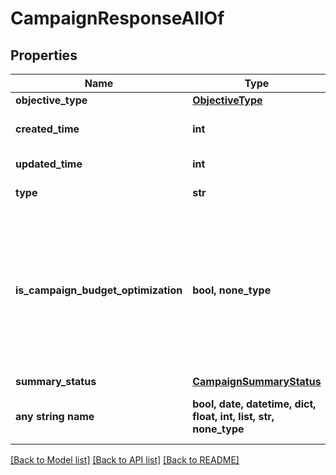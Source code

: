 # CampaignResponseAllOf


## Properties
Name | Type | Description | Notes
------------ | ------------- | ------------- | -------------
**objective_type** | [**ObjectiveType**](ObjectiveType.md) |  | [optional] 
**created_time** | **int** | Campaign creation time. Unix timestamp in seconds. | [optional] 
**updated_time** | **int** | UTC timestamp. Last update time. | [optional] 
**type** | **str** | Always \&quot;campaign\&quot;. | [optional] 
**is_campaign_budget_optimization** | **bool, none_type** | Determines if a campaign automatically generate ad-group level budgets given a campaign budget to maximize campaign outcome. When transitioning from non-cbo to cbo, all previous child ad group budget will be cleared. | [optional] 
**summary_status** | [**CampaignSummaryStatus**](CampaignSummaryStatus.md) |  | [optional] 
**any string name** | **bool, date, datetime, dict, float, int, list, str, none_type** | any string name can be used but the value must be the correct type | [optional]

[[Back to Model list]](../README.md#documentation-for-models) [[Back to API list]](../README.md#documentation-for-api-endpoints) [[Back to README]](../README.md)



